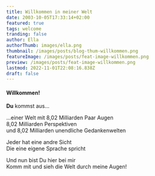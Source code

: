 ```yaml
---
title: Willkommen in meiner Welt
date: 2003-10-05T17:33:14+02:00
featured: true
tags: welcome
tranding: false
author: Ella
authorThumb: images/ella.png
thumbnail: /images/posts/blog-thum-willkommen.png
featureImage: /images/posts/feat-image-willkommen.png
preview: /images/posts/feat-image-willkommen.png
lastmod: 2022-11-01T22:08:16.838Z
draft: false
---
```


#### Willkommen! 

**Du** kommst aus…

...einer Welt 
mit 8,02 Milliarden Paar Augen   
8,02 Milliarden Perspektiven   
und 8,02 Milliarden unendliche Gedankenwelten

Jeder hat eine andre Sicht  
Die eine eigene Sprache spricht 

Und nun bist Du hier bei mir  
Komm mit und sieh die Welt durch meine Augen!